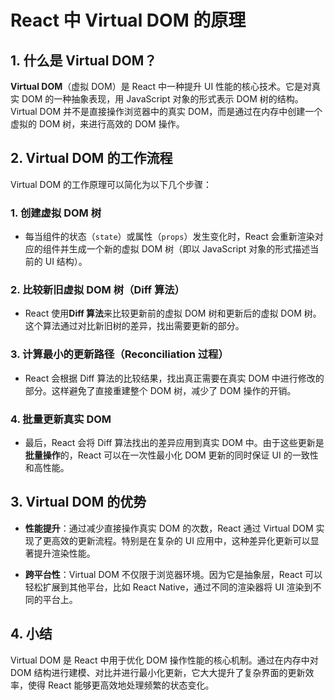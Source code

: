 # React 中 Virtual DOM 的原理

## 1. 什么是 Virtual DOM？

**Virtual DOM**（虚拟 DOM）是 React 中一种提升 UI 性能的核心技术。它是对真实 DOM 的一种抽象表现，用 JavaScript 对象的形式表示 DOM 树的结构。Virtual DOM 并不是直接操作浏览器中的真实 DOM，而是通过在内存中创建一个虚拟的 DOM 树，来进行高效的 DOM 操作。

## 2. Virtual DOM 的工作流程

Virtual DOM 的工作原理可以简化为以下几个步骤：

### 1. **创建虚拟 DOM 树**
   - 每当组件的状态（`state`）或属性（`props`）发生变化时，React 会重新渲染对应的组件并生成一个新的虚拟 DOM 树（即以 JavaScript 对象的形式描述当前的 UI 结构）。

### 2. **比较新旧虚拟 DOM 树（Diff 算法）**
   - React 使用**Diff 算法**来比较更新前的虚拟 DOM 树和更新后的虚拟 DOM 树。这个算法通过对比新旧树的差异，找出需要更新的部分。

### 3. **计算最小的更新路径（Reconciliation 过程）**
   - React 会根据 Diff 算法的比较结果，找出真正需要在真实 DOM 中进行修改的部分。这样避免了直接重建整个 DOM 树，减少了 DOM 操作的开销。

### 4. **批量更新真实 DOM**
   - 最后，React 会将 Diff 算法找出的差异应用到真实 DOM 中。由于这些更新是**批量操作**的，React 可以在一次性最小化 DOM 更新的同时保证 UI 的一致性和高性能。

## 3. Virtual DOM 的优势

- **性能提升**：通过减少直接操作真实 DOM 的次数，React 通过 Virtual DOM 实现了更高效的更新流程。特别是在复杂的 UI 应用中，这种差异化更新可以显著提升渲染性能。
  
- **跨平台性**：Virtual DOM 不仅限于浏览器环境。因为它是抽象层，React 可以轻松扩展到其他平台，比如 React Native，通过不同的渲染器将 UI 渲染到不同的平台上。

## 4. 小结

Virtual DOM 是 React 中用于优化 DOM 操作性能的核心机制。通过在内存中对 DOM 结构进行建模、对比并进行最小化更新，它大大提升了复杂界面的更新效率，使得 React 能够更高效地处理频繁的状态变化。
